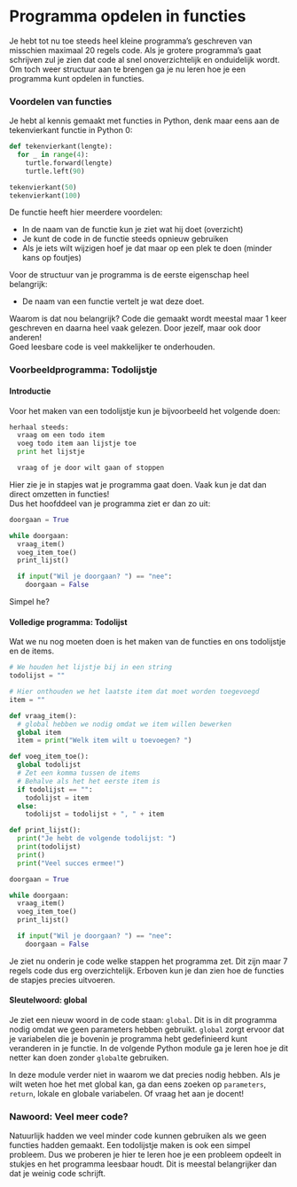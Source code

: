 # Programma opdelen in functies

Je hebt tot nu toe steeds heel kleine programma’s geschreven van misschien maximaal 20 regels code. Als je grotere programma’s gaat schrijven zul je zien dat code al snel onoverzichtelijk en onduidelijk wordt. Om toch weer structuur aan te brengen ga je nu leren hoe je een programma kunt opdelen in functies.

### Voordelen van functies

Je hebt al kennis gemaakt met functies in Python, denk maar eens aan de tekenvierkant functie in Python 0:

```python
def tekenvierkant(lengte):
  for _ in range(4):
    turtle.forward(lengte)
    turtle.left(90)

tekenvierkant(50)
tekenvierkant(100)
```

  De functie heeft hier meerdere voordelen:

* In de naam van de functie kun je ziet wat hij doet \(overzicht\)
* Je kunt de code in de functie steeds opnieuw gebruiken
* Als je iets wilt wijzigen hoef je dat maar op een plek te doen \(minder kans op foutjes\)

Voor de structuur van je programma is de eerste eigenschap heel belangrijk:

* De naam van een functie vertelt je wat deze doet.

Waarom is dat nou belangrijk? Code die gemaakt wordt meestal maar 1 keer geschreven en daarna heel vaak gelezen. Door jezelf, maar ook door anderen!  
Goed leesbare code is veel makkelijker te onderhouden.  


### Voorbeeldprogramma: Todolijstje

#### Introductie

Voor het maken van een todolijstje kun je bijvoorbeeld het volgende doen:

```python
herhaal steeds:
  vraag om een todo item
  voeg todo item aan lijstje toe
  print het lijstje

  vraag of je door wilt gaan of stoppen
```

Hier zie je in stapjes wat je programma gaat doen. Vaak kun je dat dan direct omzetten in functies!  
Dus het hoofddeel van je programma ziet er dan zo uit:

```python
doorgaan = True

while doorgaan:
  vraag_item()
  voeg_item_toe()
  print_lijst()

  if input("Wil je doorgaan? ") == "nee":
    doorgaan = False
```

Simpel he?  


#### Volledige programma: Todolijst

Wat we nu nog moeten doen is het maken van de functies en ons todolijstje en de items.

```python
# We houden het lijstje bij in een string
todolijst = ""

# Hier onthouden we het laatste item dat moet worden toegevoegd
item = ""

def vraag_item():
  # global hebben we nodig omdat we item willen bewerken
  global item
  item = print("Welk item wilt u toevoegen? ")

def voeg_item_toe():
  global todolijst
  # Zet een komma tussen de items
  # Behalve als het het eerste item is
  if todolijst == "":
    todolijst = item
  else:
    todolijst = todolijst + ", " + item

def print_lijst():
  print("Je hebt de volgende todolijst: ")
  print(todolijst)
  print()
  print("Veel succes ermee!")

doorgaan = True

while doorgaan:
  vraag_item()
  voeg_item_toe()
  print_lijst()

  if input("Wil je doorgaan? ") == "nee":
    doorgaan = False
```

Je ziet nu onderin je code welke stappen het programma zet. Dit zijn maar 7 regels code dus erg overzichtelijk. Erboven kun je dan zien hoe de functies de stapjes precies uitvoeren.

#### Sleutelwoord: global

Je ziet een nieuw woord in de code staan:  `global`. Dit is in dit programma nodig omdat we geen parameters hebben gebruikt. `global` zorgt ervoor dat je variabelen die je bovenin je programma hebt gedefinieerd kunt veranderen in je functie. In de volgende Python module ga je leren hoe je dit netter kan doen zonder `global`te gebruiken.

In deze module verder niet in waarom we dat precies nodig hebben. Als je wilt weten hoe het met global kan, ga dan eens zoeken op `parameters`, `return`, lokale en globale variabelen. Of vraag het aan je docent!

### Nawoord: Veel meer code?

Natuurlijk hadden we veel minder code kunnen gebruiken als we geen functies hadden gemaakt. Een todolijstje maken is ook een simpel probleem. Dus we proberen je hier te leren hoe je een probleem opdeelt in stukjes en het programma leesbaar houdt. Dit is meestal belangrijker dan dat je weinig code schrijft.

